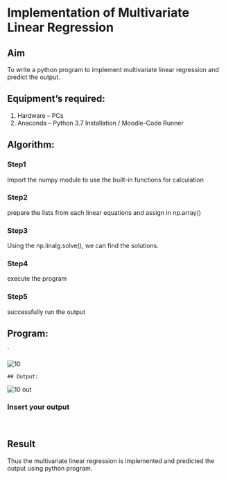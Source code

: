 # Implementation of Multivariate Linear Regression
## Aim
To write a python program to implement multivariate linear regression and predict the output.
## Equipment’s required:
1.	Hardware – PCs
2.	Anaconda – Python 3.7 Installation / Moodle-Code Runner
## Algorithm:
### Step1
Import the numpy module to use the built-in functions for calculation

### Step2
prepare the lists from each linear equations and assign in np.array()

### Step3
Using the np.linalg.solve(), we can find the solutions.

### Step4
execute the program 

### Step5
successfully run the output

## Program:
`

![10](https://github.com/user-attachments/assets/4c2c3416-ca3c-4c16-ac8b-4b792463bb68)





```
## Output:
```
![10 out](https://github.com/user-attachments/assets/a944ff95-2c73-42bb-89f1-0e14b63e9bda)

### Insert your output

<br>

## Result
Thus the multivariate linear regression is implemented and predicted the output using python program.
